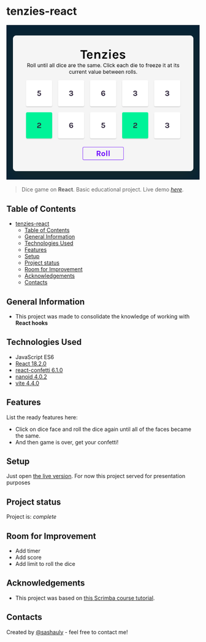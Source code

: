 # tenzies-react
![Screenshot](./misc/img/screenshot.png)
> Dice game on **React**. Basic educational project.
> Live demo [_here_](https://sashauly.github.io/tenzies-react/).

## Table of Contents
- [tenzies-react](#tenzies-react)
  - [Table of Contents](#table-of-contents)
  - [General Information](#general-information)
  - [Technologies Used](#technologies-used)
  - [Features](#features)
  - [Setup](#setup)
  - [Project status](#project-status)
  - [Room for Improvement](#room-for-improvement)
  - [Acknowledgements](#acknowledgements)
  - [Contacts](#contacts)
<!-- * [License](#license) -->


## General Information
- This project was made to consolidate the knowledge of working with **React hooks**


## Technologies Used
- JavaScript ES6
- [React 18.2.0](https://react.dev/)
- [react-confetti 6.1.0](https://github.com/alampros/react-confetti)
- [nanoid 4.0.2](https://github.com/ai/nanoid)
- [vite 4.4.0](https://vitejs.dev/)


## Features
List the ready features here:
- Click on dice face and roll the dice again until all of the faces became the same.
- And then game is over, get your confetti!

## Setup
Just open [the live version](https://sashauly.github.io/tenzies-react/). For now this project served for presentation purposes

## Project status

Project is: _complete_

## Room for Improvement
- Add timer
- Add score
- Add limit to roll the dice

## Acknowledgements
- This project was based on [this Scrimba course tutorial](https://scrimba.com/learn/learnreact).

## Contacts

Created by [@sashauly](https://t.me/sashauly) - feel free to contact me!
